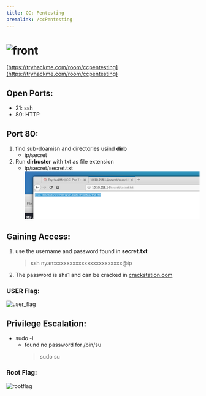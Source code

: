 ```yaml
---
title: CC: Pentesting 
premalink: /ccPentesting
---
```

# ![front](saharshtapi.github.io/images/ccpf/front.png)
[https://tryhackme.com/room/ccpentesting](https://tryhackme.com/room/ccpentesting)

## Open Ports:
  - 21: ssh
  - 80: HTTP
  
## Port 80:
1. find sub-doamisn and directories usind **dirb**
   - ip/secret
2. Run **dirbuster** with txt as file extension
   - ip/secret/secret.txt
![secret](images/ccpf/p80s.png)
   
## Gaining Access:
 1. use the username and password found in **secret.txt**
    >ssh nyan:xxxxxxxxxxxxxxxxxxxxxxx@ip
 2. The password is sha1 and can be cracked in [crackstation.com](crackstation.com)

### USER Flag:
![user_flag](saharshtapi.github.io/images/ccpf/user.png)
 


## Privilege Escalation:
 - sudo -l
    - found no password for /bin/su
      >sudo su
  
### Root Flag:
![rootflag](saharshtapi.github.io/images/ccpf/root.png)
